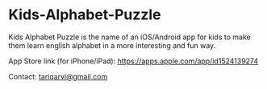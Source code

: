 # Kids-Alphabet-Puzzle
Kids Alphabet Puzzle is the name of an iOS/Android app for kids to make them learn english alphabet in a more interesting and fun way.

App Store link (for iPhone/iPad): https://apps.apple.com/app/id1524139274

Contact: tariqarvi@gmail.com
